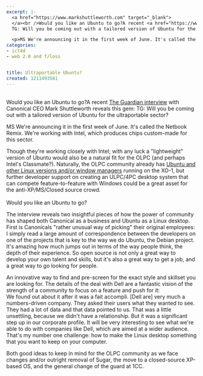```yaml
---
excerpt: |-
  <a href="https://www.markshuttleworth.com" target="_blank">
  </a><br />Would you like an Ubuntu to go?A recent <a href="https://www.guardian.co.uk/technology/2008/may/22/internet.software">The Guardian interview</a> with Canonical CEO Mark Shuttleworth reveals this gem:
  TG: Will you be coming out with a tailored version of Ubuntu for the ultraportable sector?

  <p>MS We're announcing it in the first week of June. It's called the Netbook Remix. We're working with Intel, which produces chips custom-made for this sector.</p>
categories:
- ict4d
- web 2.0 and f/loss


title: Ultraportable Ubuntu?
created: 1211493581
---
```

<a href="https://www.markshuttleworth.com" target="_blank">
</a><br />Would you like an Ubuntu to go?A recent <a href="https://www.guardian.co.uk/technology/2008/may/22/internet.software">The Guardian interview</a> with Canonical CEO Mark Shuttleworth reveals this gem:
TG: Will you be coming out with a tailored version of Ubuntu for the ultraportable sector?

<p>MS We're announcing it in the first week of June. It's called the Netbook Remix. We're working with Intel, which produces chips custom-made for this sector.</p>

<p>Though they're working closely with Intel; with any luck a "lightweight" version of Ubuntu would also be a natural fit for the OLPC (and perhaps Intel's Classmate?).  Naturally, the OLPC community already has <a href="https://olpcnews.com/forum/index.php?board=68.0">Ubuntu and other Linux versions and/or window managers</a> running on the XO-1, but further developer support on creating an ULPC/4PC desktop system that can compete feature-to-feature with Windows could be a great asset for the anti-XP/MS/Closed source crowd.<a href="https://www.ubuntu.com" target="_blank"><br />
</a><br />Would you like an Ubuntu to go?</p>

<p>The interview reveals two insightful pieces of how the power of community has shaped both Canonical as a business and Ubuntu as a Linux desktop.  First is Canonicals "rather unusual way of picking" their original employees: <br />
I simply read a large amount of correspondence between the developers on one of the projects that is key to the way we do Ubuntu, the Debian project. It's amazing how much jumps out in terms of the way people think, the depth of their experience. So open source is not only a great way to develop your own talent and skills, but it's also a great way to get a job, and a great way to go looking for people.</p>

<p>An innovative way to find and pre-screen for the exact style and skillset you are looking for.  The details of the deal with Dell are a fantastic vision of the strength of a community to focus on a feature and push for it:<br />
We found out about it after it was a fait accompli. [Dell are] very much a numbers-driven company. They asked their users what they wanted to see. They had a lot of data and that data pointed to us. That was a little unsettling, because we didn't have a relationship. But it was a significant step up in our corporate profile. It will be very interesting to see what we're able to do with companies like Dell, which are aimed at a wider audience. That's my number one challenge: how to make the Linux desktop something that you want to keep on your computer.</p>

<p>Both good ideas to keep in mind for the OLPC community as we face changes and/or outright removal of Sugar, the move to a closed-source XP-based OS, and the general change of the guard at 1CC.</p>
